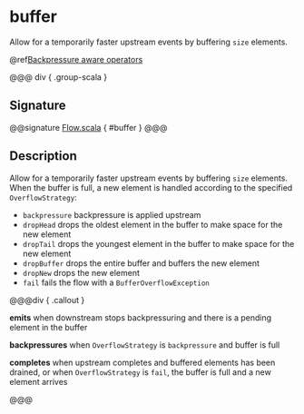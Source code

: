 # buffer

Allow for a temporarily faster upstream events by buffering `size` elements.

@ref[Backpressure aware operators](../index.md#backpressure-aware-operators)

@@@ div { .group-scala }
## Signature

@@signature [Flow.scala]($akka$/akka-stream/src/main/scala/akka/stream/scaladsl/Flow.scala) { #buffer }
@@@


## Description

Allow for a temporarily faster upstream events by buffering `size` elements. When the buffer is full, a new element is
handled according to the specified `OverflowStrategy`:

 * `backpressure` backpressure is applied upstream
 * `dropHead` drops the oldest element in the buffer to make space for the new element
 * `dropTail` drops the youngest element in the buffer to make space for the new element
 * `dropBuffer` drops the entire buffer and buffers the new element
 * `dropNew` drops the new element
 * `fail` fails the flow with a `BufferOverflowException`



@@@div { .callout }

**emits** when downstream stops backpressuring and there is a pending element in the buffer

**backpressures** when `OverflowStrategy` is `backpressure` and buffer is full

**completes** when upstream completes and buffered elements has been drained, or when `OverflowStrategy` is `fail`, the buffer is full and a new element arrives

@@@


